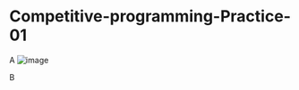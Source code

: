 # Competitive-programming-Practice-01

A
![image](https://github.com/kaniz-codes/Competitive-programming-Practice-01/assets/138873297/31d2fd0a-a5de-46ec-8459-21d273b6dd90)

B
